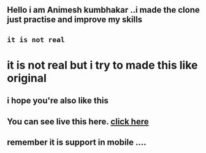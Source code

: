 ## Hello i am Animesh kumbhakar ..i made the clone just practise and improve my skills

## `it is not real`

# it is not real but i try to made this like original 

## i hope you're also like this


## You can see live this here. [click here](https://animeshk123.github.io/Disney-hotstar-clone/)
 
## remember it is support in mobile ....
